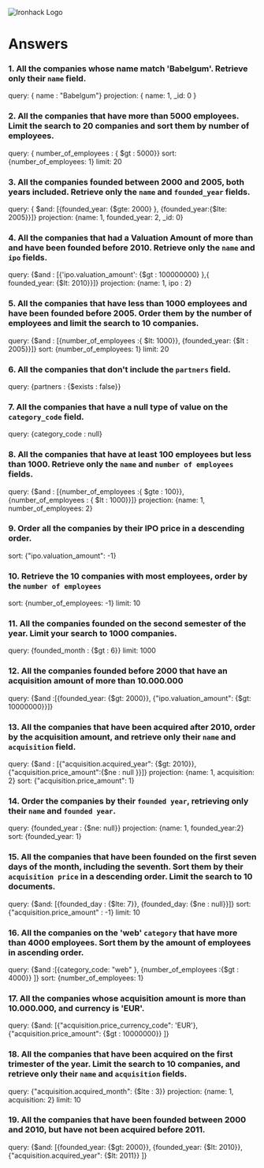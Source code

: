 ![Ironhack Logo](https://i.imgur.com/1QgrNNw.png)

# Answers

### 1. All the companies whose name match 'Babelgum'. Retrieve only their `name` field.

<!-- Your Code Goes Here -->

query: { name : "Babelgum"}
projection: { name: 1, _id: 0 }


### 2. All the companies that have more than 5000 employees. Limit the search to 20 companies and sort them by **number of employees**.

<!-- Your Code Goes Here -->
query: { number_of_employees : { $gt : 5000}}
sort: {number_of_employees: 1}
limit:  20

### 3. All the companies founded between 2000 and 2005, both years included. Retrieve only the `name` and `founded_year` fields.

<!-- Your Code Goes Here -->
query: { $and: [{founded_year: {$gte: 2000} }, {founded_year:{$lte: 2005}}]}
projection: {name: 1, founded_year: 2, _id: 0}

### 4. All the companies that had a Valuation Amount of more than    and have been founded before 2010. Retrieve only the `name` and `ipo` fields.

<!-- Your Code Goes Here -->
query: {$and : [{'ipo.valuation_amount': {$gt : 100000000}  },{ founded_year: {$lt: 2010}}]}
projection: {name: 1, ipo : 2}


### 5. All the companies that have less than 1000 employees and have been founded before 2005. Order them by the number of employees and limit the search to 10 companies.

<!-- Your Code Goes Here -->
query: {$and : [{number_of_employees :{ $lt: 1000}}, {founded_year: {$lt : 2005}}]}
sort: {number_of_employees: 1}
limit:  20

### 6. All the companies that don't include the `partners` field.

<!-- Your Code Goes Here -->
query: {partners : {$exists : false}}


### 7. All the companies that have a null type of value on the `category_code` field.

<!-- Your Code Goes Here -->
query: {category_code : null}


### 8. All the companies that have at least 100 employees but less than 1000. Retrieve only the `name` and `number of employees` fields.

<!-- Your Code Goes Here -->
query: {$and : [{number_of_employees :{ $gte : 100}}, {number_of_employees : { $lt : 1000}}]}
projection: {name: 1, number_of_employees: 2}


### 9. Order all the companies by their IPO price in a descending order.

<!-- Your Code Goes Here -->
sort: {"ipo.valuation_amount": -1}

### 10. Retrieve the 10 companies with most employees, order by the `number of employees`

<!-- Your Code Goes Here -->
sort: {number_of_employees: -1}
limit:  10


### 11. All the companies founded on the second semester of the year. Limit your search to 1000 companies.

<!-- Your Code Goes Here -->
query: {founded_month : {$gt : 6}}
limit:  1000

### 12. All the companies founded before 2000 that have an acquisition amount of more than 10.000.000

<!-- Your Code Goes Here -->
query: {$and :[{founded_year: {$gt: 2000}}, {"ipo.valuation_amount": {$gt: 10000000}}]}


### 13. All the companies that have been acquired after 2010, order by the acquisition amount, and retrieve only their `name` and `acquisition` field.

<!-- Your Code Goes Here -->
query: {$and : [{"acquisition.acquired_year": {$gt: 2010}}, {"acquisition.price_amount":{$ne : null }}]}
projection: {name: 1, acquisition: 2}
sort: {"acquisition.price_amount": 1}

### 14. Order the companies by their `founded year`, retrieving only their `name` and `founded year`.

<!-- Your Code Goes Here -->
query: {founded_year : {$ne: null}}
projection: {name: 1, founded_year:2}
sort: {founded_year: 1}


### 15. All the companies that have been founded on the first seven days of the month, including the seventh. Sort them by their `acquisition price` in a descending order. Limit the search to 10 documents.

<!-- Your Code Goes Here -->
query: {$and: [{founded_day : {$lte: 7}}, {founded_day: {$ne : null}}]}
sort: {"acquisition.price_amount" : -1}
limit:  10

### 16. All the companies on the 'web' `category` that have more than 4000 employees. Sort them by the amount of employees in ascending order.

<!-- Your Code Goes Here -->
query: {$and :[{category_code: "web" }, {number_of_employees :{$gt : 4000}} ]}
sort: {number_of_employees: 1}

### 17. All the companies whose acquisition amount is more than 10.000.000, and currency is 'EUR'.

<!-- Your Code Goes Here -->
query: {$and: [{"acquisition.price_currency_code": 'EUR'}, {"acquisition.price_amount": {$gt : 10000000}} ]}


### 18. All the companies that have been acquired on the first trimester of the year. Limit the search to 10 companies, and retrieve only their `name` and `acquisition` fields.

<!-- Your Code Goes Here -->
query: {"acquisition.acquired_month": {$lte : 3}}
projection: {name: 1, acquisition: 2}
limit:  10
### 19. All the companies that have been founded between 2000 and 2010, but have not been acquired before 2011.

<!-- Your Code Goes Here -->
query: {$and: [{founded_year: {$gt: 2000}}, {founded_year: {$lt: 2010}}, {"acquisition.acquired_year": {$lt: 2011}} ]}
